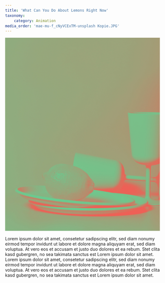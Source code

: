 ```yaml
---
title: 'What Can You Do About Lemons Right Now'
taxonomy:
    category: Animation
media_order: 'mae-mu-f_cNyVCExTM-unsplash Kopie.JPG'
---
```


![](mae-mu-f_cNyVCExTM-unsplash%20Kopie.JPG)

Lorem ipsum dolor sit amet, consetetur sadipscing elitr, sed diam nonumy eirmod tempor invidunt ut labore et dolore magna aliquyam erat, sed diam voluptua. At vero eos et accusam et justo duo dolores et ea rebum. Stet clita kasd gubergren, no sea takimata sanctus est Lorem ipsum dolor sit amet. Lorem ipsum dolor sit amet, consetetur sadipscing elitr, sed diam nonumy eirmod tempor invidunt ut labore et dolore magna aliquyam erat, sed diam voluptua. At vero eos et accusam et justo duo dolores et ea rebum. Stet clita kasd gubergren, no sea takimata sanctus est Lorem ipsum dolor sit amet.
